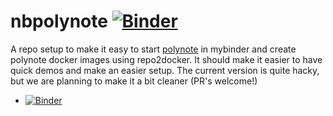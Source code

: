 # nbpolynote [![Binder](https://mybinder.org/badge_logo.svg)](https://mybinder.org/v2/gh/kmader/nbpolynote/master)
A repo setup to make it easy to start [polynote](https://polynote.org) in mybinder and create polynote docker images using repo2docker. It should make it easier to have quick demos and make an easier setup. The current version is quite hacky, but we are planning to make it a bit cleaner (PR's welcome!)
- [![Binder](https://img.shields.io/badge/launch-Polynote-red.svg)](https://mybinder.org/v2/gh/kmader/nbpolynote/master?urlpath=%2Fpolynote)
